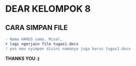 # DEAR KELOMPOK 8
<h2>CARA SIMPAN FILE</h2>

```diff
- Nama HARUS sama. Misal,
+ lagi ngerjain file tugas1.docx 
! pas mau nyimpen disini namanya juga harus tugas1.docx
```
__THANKS YOU :)__
